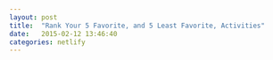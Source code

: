 ```yaml
---
layout: post
title:  "Rank Your 5 Favorite, and 5 Least Favorite, Activities"
date:   2015-02-12 13:46:40
categories: netlify
---
```



[jekyll]:      http://jekyllrb.com
[jekyll-gh]:   https://github.com/jekyll/jekyll
[jekyll-help]: https://github.com/jekyll/jekyll-help

